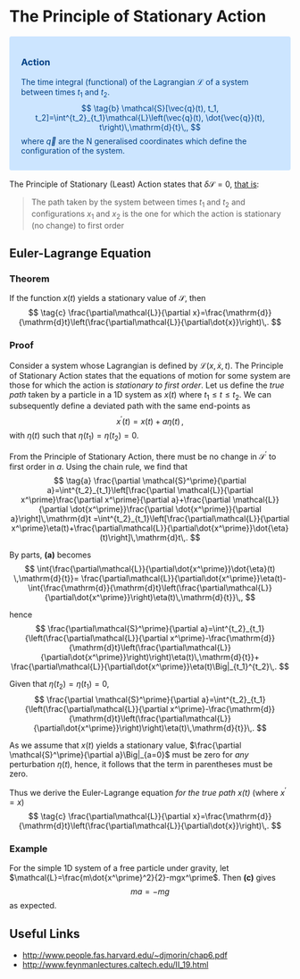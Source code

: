 The Principle of Stationary Action
==================================

<!-- TODO generalise to many coordinates. -->

<div style="color: #004085;background-color: #cce5ff;border-color: #b8daff;position: relative;padding: .75rem 1.25rem;margin-bottom: 1rem;border: 1px solid transparent;border-radius: .25rem;">
  
### Action
The time integral (functional) of the Lagrangian $\mathcal{L}$ of a system between times $t_1$ and $t_2$.
$$
    \tag{b}
    \mathcal{S}[\vec{q}(t), t_1, t_2]=\int^{t_2}_{t_1}\mathcal{L}\left(\vec{q}(t), \dot{\vec{q}}(t), t\right)\,\mathrm{d}{t}\,,
$$
where $\vec{q}$ are the N generalised coordinates which define the configuration of the system.
</div>

The Principle of Stationary (Least) Action states that $\delta \mathcal{S}=0$, [that is](https://en.wikipedia.org/wiki/Principle_of_least_action#cite_note-penrose-18):

>The path taken by the system between times $t_1$ and $t_2$ and configurations $x_1$ and $x_2$ is the one for which the action is stationary (no change) to first order

## Euler-Lagrange Equation
### Theorem
If the function $x(t)$ yields a stationary value of $\mathcal{S}$, then 
$$
\tag{c}
\frac{\partial\mathcal{L}}{\partial x}=\frac{\mathrm{d}}{\mathrm{d}t}\left(\frac{\partial\mathcal{L}}{\partial\dot{x}}\right)\,.
$$

### Proof
Consider a system whose Lagrangian is defined by $\mathcal{L}(x, \dot{x}, t)$.
The Principle of Stationary Action states that the equations of motion for some system are those for which the action is _stationary to first order_.
Let us define the _true path_ taken by a particle in a 1D system as $x(t)$ where $t_1\leq t \leq t_2$. We can subsequently define a deviated path with the same end-points as
$$
  x^\prime(t)=x(t)+a\eta(t)\,,
$$
with $\eta(t)$ such that $\eta(t_1)=\eta(t_2)=0$.

From the Principle of Stationary Action, there must be no change in $\mathcal{S^\prime}$ to first order in $a$. Using the chain rule, we find that 
$$
\tag{a}
  \frac{\partial \mathcal{S}^\prime}{\partial a}=\int^{t_2}_{t_1}\left[\frac{\partial \mathcal{L}}{\partial x^\prime}\frac{\partial x^\prime}{\partial a}+\frac{\partial \mathcal{L}}{\partial \dot{x^\prime}}\frac{\partial \dot{x^\prime}}{\partial a}\right]\,\mathrm{d}t
  =\int^{t_2}_{t_1}\left[\frac{\partial\mathcal{L}}{\partial x^\prime}\eta(t)+\frac{\partial\mathcal{L}}{\partial\dot{x^\prime}}\dot{\eta}(t)\right]\,\mathrm{d}t\,.
$$

By parts, **(a)** becomes
$$
\int{\frac{\partial\mathcal{L}}{\partial\dot{x^\prime}}\dot{\eta}(t) \,\mathrm{d}{t}}= \frac{\partial\mathcal{L}}{\partial\dot{x^\prime}}\eta(t)-\int{\frac{\mathrm{d}}{\mathrm{d}t}\left(\frac{\partial\mathcal{L}}{\partial\dot{x^\prime}}\right)\eta(t)\,\mathrm{d}{t}}\,,
$$

hence
$$
\frac{\partial\mathcal{S}^\prime}{\partial a}=\int^{t_2}_{t_1}{\left(\frac{\partial\mathcal{L}}{\partial x^\prime}-\frac{\mathrm{d}}{\mathrm{d}t}\left(\frac{\partial\mathcal{L}}{\partial\dot{x^\prime}}\right)\right)\eta(t)\,\mathrm{d}{t}}+ \frac{\partial\mathcal{L}}{\partial\dot{x^\prime}}\eta(t)\Big|_{t_1}^{t_2}\,.
$$

Given that $\eta(t_2)=\eta(t_1)=0$,
$$
\frac{\partial \mathcal{S}^\prime}{\partial a}=\int^{t_2}_{t_1}{\left(\frac{\partial\mathcal{L}}{\partial x^\prime}-\frac{\mathrm{d}}{\mathrm{d}t}\left(\frac{\partial\mathcal{L}}{\partial\dot{x^\prime}}\right)\right)\eta(t)\,\mathrm{d}{t}}\,.
$$

As we assume that $x(t)$ yields a stationary value, $\frac{\partial \mathcal{S}^\prime}{\partial a}\Big|_{a=0}$ must be zero for _any_ perturbation $\eta(t)$, hence, it follows that the term in parentheses must be zero. 

Thus we derive the Euler-Lagrange equation _for the true path $x(t)$_ (where $x^\prime=x$)
$$
\tag{c}
\frac{\partial\mathcal{L}}{\partial x}=\frac{\mathrm{d}}{\mathrm{d}t}\left(\frac{\partial\mathcal{L}}{\partial\dot{x}}\right)\,.
$$

### Example
For the simple 1D system of a free particle under gravity, let $\mathcal{L}=\frac{m\dot{x^\prime}^2}{2}-mgx^\prime$. Then **(c)** gives $$
ma = -mg
$$
as expected.
<!-- \mathcal{S}(x)=\mathcal{S}(x^\prime)- -->

## Useful Links
* http://www.people.fas.harvard.edu/~djmorin/chap6.pdf
* http://www.feynmanlectures.caltech.edu/II_19.html